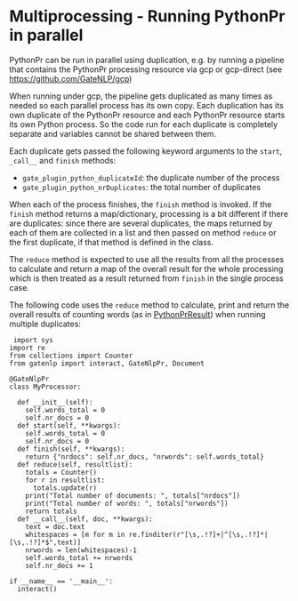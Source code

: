 # Multiprocessing - Running PythonPr in parallel


PythonPr can be run in parallel using duplication, e.g. by running 
a pipeline that contains the PythonPr processing resource via 
gcp or gcp-direct (see https://github.com/GateNLP/gcp)

When running under gcp, the pipeline gets duplicated as many times as
needed so each parallel process has its own copy. 
Each duplication has its own duplicate of the PythonPr resource and each PythonPr resource starts its own Python process. So the code run for each duplicate is completely separate and variables cannot be shared
between them.

Each duplicate gets passed the following keyword arguments to
the  `start`, `_call__` and `finish` methods:

* `gate_plugin_python_duplicateId`: the duplicate number of the process
* `gate_plugin_python_nrDuplicates`: the total number of duplicates

When each of the process finishes, the `finish` method is invoked. 
If the `finish` method returns a map/dictionary, processing is a bit different if there are duplicates: since there are several duplicates, the maps returned by each of them are collected in a list and then passed on method `reduce` or the first duplicate, if that method is defined in the class. 

The `reduce` method is expected to use all the results from all the processes to calculate and return a map of the overall result for the 
whole processing which is then treated as a result returned from `finish` in the single process case. 

The following code uses the `reduce` method to calculate, print
and return the overall results of counting words (as in [PythonPrResult](PythonPrResult)) when running multiple duplicates:

```
 import sys
import re
from collections import Counter
from gatenlp import interact, GateNlpPr, Document

@GateNlpPr
class MyProcessor:

  def __init__(self):
    self.words_total = 0
    self.nr_docs = 0
  def start(self, **kwargs):
    self.words_total = 0
    self.nr_docs = 0
  def finish(self, **kwargs):
    return {"nrdocs": self.nr_docs, "nrwords": self.words_total}
  def reduce(self, resultlist):
    totals = Counter()
    for r in resultlist:
      totals.update(r)
    print("Total number of documents: ", totals["nrdocs"])
    print("Total number of words: ", totals["nrwords"])
    return totals
  def __call__(self, doc, **kwargs):
    text = doc.text
    whitespaces = [m for m in re.finditer(r"[\s,.!?]+|^[\s,.!?]*|[\s,.!?]*$",text)]
    nrwords = len(whitespaces)-1
    self.words_total += nrwords
    self.nr_docs += 1

if __name__ == '__main__':
  interact()
```
